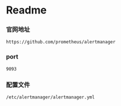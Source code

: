 # Readme
### 官网地址
```
https://github.com/prometheus/alertmanager
```
### port
```
9093
```
### 配置文件
```
/etc/alertmanager/alertmanager.yml
```